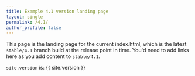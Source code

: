 ```yaml
---
title: Example 4.1 version landing page
layout: single
permalink: /4.1/
author_profile: false
---
```


This page is the landing page for the current index.html, which is the latest `stable/4.1` branch build at the release point in time. You'd need to add links here as you add content to `stable/4.1`.

`site.version` is: {{ site.version }}
